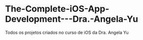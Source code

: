 # The-Complete-iOS-App-Development---Dra.-Angela-Yu
Todos os projetos criados no curso de iOS da Dra. Angela Yu
